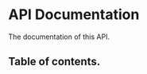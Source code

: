 API Documentation 
==========================

The documentation of this API. 


## Table of contents.
